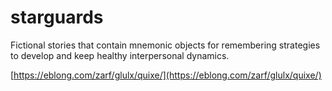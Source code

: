 # starguards
Fictional stories that contain mnemonic objects for remembering strategies to develop and keep healthy interpersonal dynamics.

[https://eblong.com/zarf/glulx/quixe/](https://eblong.com/zarf/glulx/quixe/)